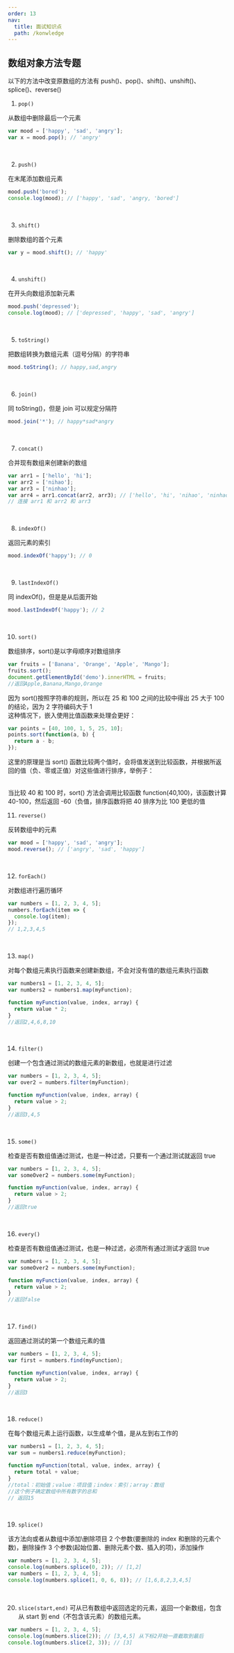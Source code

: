 ```yaml
---
order: 13
nav:
  title: 面试知识点
  path: /konwledge
---
```


## 数组对象方法专题

以下的方法中改变原数组的方法有 push()、pop()、shift()、unshift()、splice()、reverse()

1. `pop()`

从数组中删除最后一个元素

```js
var mood = ['happy', 'sad', 'angry'];
var x = mood.pop(); // 'angry'
```

<br>

2. `push()`

在末尾添加数组元素

```js
mood.push('bored');
console.log(mood); // ['happy', 'sad', 'angry, 'bored']
```

<br>

3. `shift()`

删除数组的首个元素

```js
var y = mood.shift(); // 'happy'
```

<br>

4. `unshift()`

在开头向数组添加新元素

```js
mood.push('depressed');
console.log(mood); // ['depressed', 'happy', 'sad', 'angry']
```

<br>

5. `toString()`

把数组转换为数组元素（逗号分隔）的字符串

```js
mood.toString(); // happy,sad,angry
```

<br>

6. `join()`

同 toString()，但是 join 可以规定分隔符

```js
mood.join('*'); // happy*sad*angry
```

<br>

7. `concat()`

合并现有数组来创建新的数组

```js
var arr1 = ['hello', 'hi'];
var arr2 = ['nihao'];
var arr3 = ['ninhao'];
var arr4 = arr1.concat(arr2, arr3); // ['hello', 'hi', 'nihao', 'ninhao']
// 连接 arr1 和 arr2 和 arr3
```

<br>

8. `indexOf()`

返回元素的索引

```js
mood.indexOf('happy'); // 0
```

<br>

9. `lastIndexOf()`

同 indexOf()，但是是从后面开始

```js
mood.lastIndexOf('happy'); // 2
```

<br>

10. `sort()`

数组排序，sort()是以字母顺序对数组排序

```js
var fruits = ['Banana', 'Orange', 'Apple', 'Mango'];
fruits.sort();
document.getElementById('demo').innerHTML = fruits;
//返回Apple,Banana,Mango,Orange
```

因为 sort()按照字符串的规则，所以在 25 和 100 之间的比较中得出 25 大于 100 的结论，因为 2 字符编码大于 1
<br>这种情况下，嵌入使用比值函数来处理会更好：

```js
var points = [40, 100, 1, 5, 25, 10];
points.sort(function(a, b) {
  return a - b;
});
```

这里的原理是当 sort() 函数比较两个值时，会将值发送到比较函数，并根据所返回的值（负、零或正值）对这些值进行排序，举例子：

<br>当比较 40 和 100 时，sort() 方法会调用比较函数 function(40,100)，该函数计算 40-100，然后返回 -60（负值，排序函数将把 40 排序为比 100 更低的值
<br>

11. `reverse()`

反转数组中的元素

```js
var mood = ['happy', 'sad', 'angry'];
mood.reverse(); // ['angry', 'sad', 'happy']
```

<br>

12. `forEach()`

对数组进行遍历循环

```js
var numbers = [1, 2, 3, 4, 5];
numbers.forEach(item => {
  console.log(item);
});
// 1,2,3,4,5
```

<br>

13. `map()`

对每个数组元素执行函数来创建新数组，不会对没有值的数组元素执行函数

```js
var numbers1 = [1, 2, 3, 4, 5];
var numbers2 = numbers1.map(myFunction);

function myFunction(value, index, array) {
  return value * 2;
}
//返回2,4,6,8,10
```

<br>

14. `filter()`

创建一个包含通过测试的数组元素的新数组，也就是进行过滤

```js
var numbers = [1, 2, 3, 4, 5];
var over2 = numbers.filter(myFunction);

function myFunction(value, index, array) {
  return value > 2;
}
//返回3,4,5
```

<br>

15. `some()`

检查是否有数组值通过测试，也是一种过滤，只要有一个通过测试就返回 true

```js
var numbers = [1, 2, 3, 4, 5];
var someOver2 = numbers.some(myFunction);

function myFunction(value, index, array) {
  return value > 2;
}
//返回true
```

<br>

16. `every()`

检查是否有数组值通过测试，也是一种过滤，必须所有通过测试才返回 true

```js
var numbers = [1, 2, 3, 4, 5];
var someOver2 = numbers.some(myFunction);

function myFunction(value, index, array) {
  return value > 2;
}
//返回false
```

<br>

17. `find()`

返回通过测试的第一个数组元素的值

```js
var numbers = [1, 2, 3, 4, 5];
var first = numbers.find(myFunction);

function myFunction(value, index, array) {
  return value > 2;
}
//返回3
```

<br>

18. `reduce()`

在每个数组元素上运行函数，以生成单个值，是从左到右工作的

```js
var numbers1 = [1, 2, 3, 4, 5];
var sum = numbers1.reduce(myFunction);

function myFunction(total, value, index, array) {
  return total + value;
}
//total：初始值；value：项目值；index：索引；array：数组
//这个例子确定数组中所有数字的总和
// 返回15
```

<br>

19. `splice()`

该方法向或者从数组中添加\删除项目
2 个参数(要删除的 index 和删除的元素个数)，删除操作
3 个参数(起始位置、删除元素个数、插入的项)，添加操作

```js
var numbers = [1, 2, 3, 4, 5];
console.log(numbers.splice(0, 2)); // [1,2]
var numbers = [1, 2, 3, 4, 5];
console.log(numbers.splice(1, 0, 6, 8)); // [1,6,8,2,3,4,5]
```

<br>

20. `slice(start,end)`
    可从已有数组中返回选定的元素，返回一个新数组，包含从 start 到 end（不包含该元素）的数组元素。

```js
var numbers = [1, 2, 3, 4, 5];
console.log(numbers.slice(2)); // [3,4,5] 从下标2开始一直截取到最后
console.log(numbers.slice(2, 3)); // [3]
```
